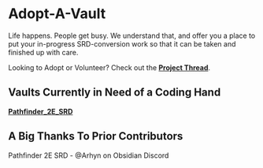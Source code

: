 # Adopt-A-Vault


Life happens. People get busy. We understand that, and offer you a place to put your in-progress SRD-conversion work so that it can be taken and finished up with care. 

Looking to Adopt or Volunteer? Check out the [**Project Thread**](https://github.com/ObsidianTTRPGProject/ObsidianTTRPGShare/issues/4).  

## Vaults Currently in Need of a Coding Hand
[**Pathfinder_2E_SRD**](https://github.com/ObsidianTTRPGProject/ObsidianTTRPGShare/tree/main/Vault-Rescue/Pathfinder_2E_SRD)



## A Big Thanks To Prior Contributors
Pathfinder 2E SRD - @Arhyn on Obsidian Discord 
